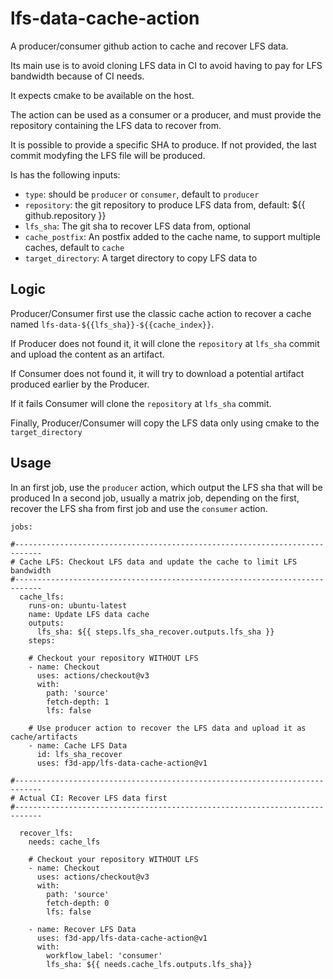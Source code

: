 # lfs-data-cache-action

A producer/consumer github action to cache and recover LFS data.

Its main use is to avoid cloning LFS data in CI to avoid
having to pay for LFS bandwidth because of CI needs.

It expects cmake to be available on the host.

The action can be used as a consumer or a producer, and must
provide the repository containing the LFS data to recover from.

It is possible to provide a specific SHA to produce.
If not provided, the last commit modyfing the LFS file will be produced.

Is has the following inputs:

 - `type`: should be `producer` or `consumer`, default to `producer`
 - `repository`: the git repository to produce LFS data from, default: ${{ github.repository }}
 - `lfs_sha`: The git sha to recover LFS data from, optional
 - `cache_postfix`: An postfix added to the cache name, to support multiple caches, default to `cache`
 - `target_directory`: A target directory to copy LFS data to

## Logic

Producer/Consumer first use the classic cache action to recover a cache named
`lfs-data-${{lfs_sha}}-${{cache_index}}`.

If Producer does not found it, it will clone the `repository` at `lfs_sha` commit
and upload the content as an artifact.

If Consumer does not found it, it will try to download a potential artifact
produced earlier by the Producer.

If it fails Consumer will clone the `repository` at `lfs_sha` commit.

Finally, Producer/Consumer will copy the LFS data only using cmake to the `target_directory`

## Usage

In an first job, use the `producer` action, which output the LFS sha that will be produced
In a second job, usually a matrix job, depending on the first,
recover the LFS sha from first job and use the `consumer` action.

```
jobs:

#----------------------------------------------------------------------------
# Cache LFS: Checkout LFS data and update the cache to limit LFS bandwidth
#----------------------------------------------------------------------------
  cache_lfs:
    runs-on: ubuntu-latest
    name: Update LFS data cache
    outputs:
      lfs_sha: ${{ steps.lfs_sha_recover.outputs.lfs_sha }}
    steps:

    # Checkout your repository WITHOUT LFS
    - name: Checkout
      uses: actions/checkout@v3
      with:
        path: 'source'
        fetch-depth: 1
        lfs: false

    # Use producer action to recover the LFS data and upload it as cache/artifacts
    - name: Cache LFS Data
      id: lfs_sha_recover
      uses: f3d-app/lfs-data-cache-action@v1

#----------------------------------------------------------------------------
# Actual CI: Recover LFS data first
#----------------------------------------------------------------------------

  recover_lfs:
    needs: cache_lfs

    # Checkout your repository WITHOUT LFS
    - name: Checkout
      uses: actions/checkout@v3
      with:
        path: 'source'
        fetch-depth: 0
        lfs: false

    - name: Recover LFS Data
      uses: f3d-app/lfs-data-cache-action@v1
      with:
        workflow_label: 'consumer'
        lfs_sha: ${{ needs.cache_lfs.outputs.lfs_sha}}
```

